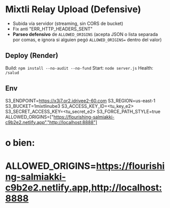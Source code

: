 
# Mixtli Relay Upload (Defensive)
- Subida vía servidor (streaming, sin CORS de bucket)
- Fix anti "ERR_HTTP_HEADERS_SENT"
- **Parseo defensivo** de `ALLOWED_ORIGINS` (acepta JSON o lista separada por comas, e ignora si alguien pegó `ALLOWED_ORIGINS=` dentro del valor)

## Deploy (Render)
Build:  `npm install --no-audit --no-fund`
Start:  `node server.js`
Health: `/salud`

## Env
S3_ENDPOINT=https://x3j7.or2.idrivee2-60.com
S3_REGION=us-east-1
S3_BUCKET=1mixtlinube3
S3_ACCESS_KEY_ID=<tu_key_e2>
S3_SECRET_ACCESS_KEY=<tu_secret_e2>
S3_FORCE_PATH_STYLE=true
ALLOWED_ORIGINS=["https://flourishing-salmiakki-c9b2e2.netlify.app","http://localhost:8888"]
# o bien:
# ALLOWED_ORIGINS=https://flourishing-salmiakki-c9b2e2.netlify.app,http://localhost:8888
